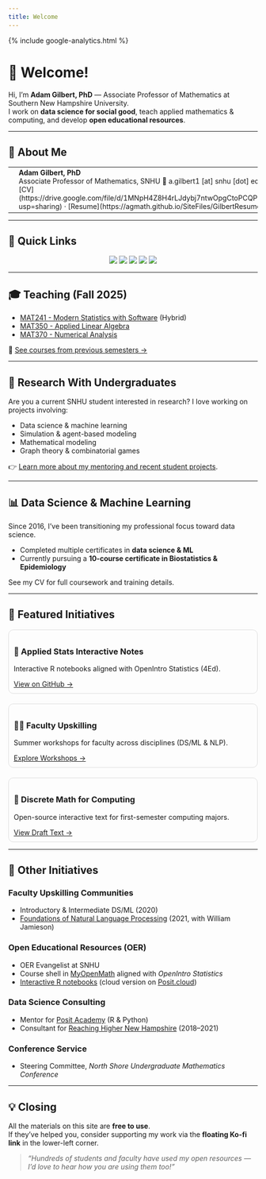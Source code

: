 ```yaml
---
title: Welcome
---
```


<head>
  <meta name="google-site-verification" content="lr62Arr9Q6oTjiKORylSFmyiwVnPL9PsQFJ3af-l7MY" />
  {% include google-analytics.html %}
</head>

<script src='https://storage.ko-fi.com/cdn/scripts/overlay-widget.js'></script>
<script>
  kofiWidgetOverlay.draw('agmath', {
    'type': 'floating-chat',
    'floating-chat.donateButton.text': 'Support me',
    'floating-chat.donateButton.background-color': '#794bc4',
    'floating-chat.donateButton.text-color': '#fff'
  });
</script>

# 👋 Welcome!  

Hi, I’m **Adam Gilbert, PhD** — Associate Professor of Mathematics at Southern New Hampshire University.  
I work on **data science for social good**, teach applied mathematics & computing, and develop **open educational resources**.  

---

## 👤 About Me  

<table>
<tr>
  <td><img src="/SiteFiles/headshot.jpeg" alt="Headshot" width="150" style="border-radius: 50%;"></td>
  <td>
    <b>Adam Gilbert, PhD</b><br/>
    Associate Professor of Mathematics, SNHU  
    📧 a.gilbert1 [at] snhu [dot] edu  
    <br/>
    [CV](https://drive.google.com/file/d/1MNpH4Z8H4rLJdybj7ntwOpgCtoPCQPg2/view?usp=sharing) · 
    [Resume](https://agmath.github.io/SiteFiles/GilbertResume.html)
  </td>
</tr>
</table>

---

## 🔗 Quick Links  

<p align="center">
  <a href="#currently-teaching"><img src="https://img.shields.io/badge/Courses-Current-blue"></a>
  <a href="OldCourses.md"><img src="https://img.shields.io/badge/Courses-Previous-lightgrey"></a>
  <a href="#research-with-undergraduates"><img src="https://img.shields.io/badge/Research-Undergrad-green"></a>
  <a href="#data-science-and-machine-learning"><img src="https://img.shields.io/badge/Data-Science-orange"></a>
  <a href="#other-initiatives"><img src="https://img.shields.io/badge/Projects-Initiatives-purple"></a>
</p>

---

## 🎓 Teaching (Fall 2025)

+ [MAT241 - Modern Statistics with Software](StatsWithR_Hybrid.md) (Hybrid)  
+ [MAT350 - Applied Linear Algebra](LinearAlgebra.md)  
+ [MAT370 - Numerical Analysis](NumericalAnalysis.md)  

📘 [See courses from previous semesters →](OldCourses.md)  

---

## 🔬 Research With Undergraduates  

Are you a current SNHU student interested in research? I love working on projects involving:  

- Data science & machine learning  
- Simulation & agent-based modeling  
- Mathematical modeling  
- Graph theory & combinatorial games  

👉 [Learn more about my mentoring and recent student projects](UGRmentor.md).  

---

## 📊 Data Science & Machine Learning  

Since 2016, I’ve been transitioning my professional focus toward data science.  
- Completed multiple certificates in **data science & ML**  
- Currently pursuing a **10-course certificate in Biostatistics & Epidemiology**  

See my CV for full coursework and training details.  

---

## 🌟 Featured Initiatives  

<div style="display: flex; gap: 20px; flex-wrap: wrap;">
  <div style="flex: 1; min-width: 250px; padding: 10px; border: 1px solid #ddd; border-radius: 10px;">
    <h3>📘 Applied Stats Interactive Notes</h3>
    <p>Interactive R notebooks aligned with OpenIntro Statistics (4Ed).</p>
    <a href="https://github.com/agmath/AppliedStatsInteractive">View on GitHub →</a>
  </div>
  <div style="flex: 1; min-width: 250px; padding: 10px; border: 1px solid #ddd; border-radius: 10px;">
    <h3>👩‍🏫 Faculty Upskilling</h3>
    <p>Summer workshops for faculty across disciplines (DS/ML & NLP).</p>
    <a href="https://agmath.github.io/FacultyUpskilling/">Explore Workshops →</a>
  </div>
  <div style="flex: 1; min-width: 250px; padding: 10px; border: 1px solid #ddd; border-radius: 10px;">
    <h3>📖 Discrete Math for Computing</h3>
    <p>Open-source interactive text for first-semester computing majors.</p>
    <a href="https://agmath.github.io/DiscreteMathForComputing/frontmatter.html">View Draft Text →</a>
  </div>
</div>

---

## 📌 Other Initiatives  

### Faculty Upskilling Communities  
- Introductory & Intermediate DS/ML (2020)  
- [Foundations of Natural Language Processing](https://agmath.github.io/FacultyUpskilling/) (2021, with William Jamieson)  

### Open Educational Resources (OER)  
- OER Evangelist at SNHU  
- Course shell in [MyOpenMath](https://www.myopenmath.com/) aligned with *OpenIntro Statistics*  
- [Interactive R notebooks](https://github.com/agmath/AppliedStatsInteractive) (cloud version on [Posit.cloud](https://posit.cloud/content/6328402))  

### Data Science Consulting  
- Mentor for [Posit Academy](https://posit.co/products/enterprise/academy/) (R & Python)  
- Consultant for [Reaching Higher New Hampshire](https://reachinghighernh.org/) (2018–2021)  

### Conference Service  
- Steering Committee, *North Shore Undergraduate Mathematics Conference*  

---

## 💡 Closing  

All the materials on this site are **free to use**.  
If they’ve helped you, consider supporting my work via the **floating Ko-fi link** in the lower-left corner.  

> *“Hundreds of students and faculty have used my open resources — I’d love to hear how you are using them too!”*  

